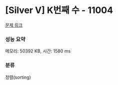# [Silver V] K번째 수 - 11004 

[문제 링크](https://www.acmicpc.net/problem/11004) 

### 성능 요약

메모리: 50392 KB, 시간: 1580 ms

### 분류

정렬(sorting)

